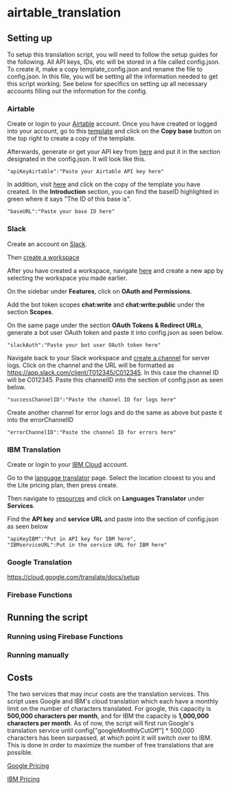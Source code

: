 # airtable_translation

## Setting up
To setup this translation script, you will need to follow the setup guides for the following. All API keys, IDs, etc will be stored in a file called config.json. To create it, make a copy template_config.json and rename the file to config.json. In this file, you will be setting all the information needed to get this script working. See below for specifics on setting up all necessary accounts filling out the information for the config.

### Airtable
Create or login to your [Airtable](https://airtable.com/) account. Once you have created or logged into your account, go to this [template](https://airtable.com/shr2JS2gOlATdwKeD) and click on the **Copy base** button on the top right to create a copy of the template.

Afterwards, generate or get your API key from [here](https://airtable.com/account) and put it in the section designated in the config.json. It will look like this.
```
"apiKeyAirtable":"Paste your Airtable API key here"
```
In addition, visit [here](https://airtable.com/api) and click on the copy of the template you have created. In the **Introduction** section, you can find the baseID highlighted in green where it says "The ID of this base is". 
```
"baseURL":"Paste your base ID here"
```

### Slack
Create an account on [Slack](https://slack.com/). 

Then [create a workspace](https://slack.com/help/articles/206845317-Create-a-Slack-workspace)

After you have created a workspace, navigate [here](https://api.slack.com/apps) and create a new app by selecting the workspace you made earlier.

On the sidebar under **Features**, click on **OAuth and Permissions**.

Add the bot token scopes **chat:write** and **chat:write:public** under the section **Scopes**. 

On the same page under the section **OAuth Tokens & Redirect URLs**, generate a bot user OAuth token and paste it into config.json as seen below.
```
"slackAuth":"Paste your bot user OAuth token here"
```
Navigate back to your Slack workspace and [create a channel](https://slack.com/help/articles/201402297-Create-a-channel) for server logs. Click on the channel and the URL will be formatted as https://app.slack.com/client/T012345/C012345. In this case the channel ID will be C012345. Paste this channelID into the section of config.json as seen below.
```
"successChannelID":"Paste the channel ID for logs here"
```
Create another channel for error logs and do the same as above but paste it into the errorChannelID
```
"errorChannelID":"Paste the channel ID for errors here"
```

### IBM Translation
Create or login to your [IBM Cloud](https://www.ibm.com/cloud) account. 

Go to the [language translator](https://cloud.ibm.com/catalog/services/language-translator) page. Select the location closest to you and the Lite pricing plan, then press create. 

Then navigate to [resources](https://cloud.ibm.com/resources) and click on **Languages Translator** under **Services**. 

Find the **API key** and **service URL** and paste into the section of config.json as seen below
```
"apiKeyIBM":"Put in API key for IBM here",
"IBMserviceURL":Put in the service URL for IBM here"
```

### Google Translation
https://cloud.google.com/translate/docs/setup

### Firebase Functions

## Running the script

### Running using Firebase Functions

### Running manually

## Costs
The two services that may incur costs are the translation services. This script uses Google and IBM's cloud translation which each have a monthly limit on the number of characters translated. For google, this capacity is **500,000 characters per month**, and for IBM the capacity is **1,000,000 characters per month**. As of now, the script will first run Google's translation service until config["googleMonthlyCutOff"] * 500,000 characters has been surpassed, at which point it will switch over to IBM. This is done in order to maximize the number of free translations that are possible. 

[Google Pricing](https://cloud.google.com/translate/pricing)

[IBM Pricing](https://www.ibm.com/watson/services/language-translator/)

